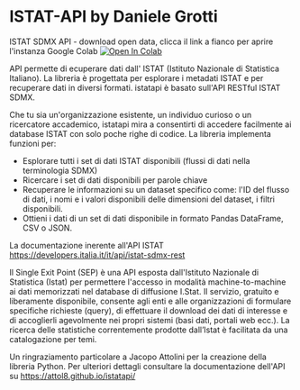 # ISTAT-API by Daniele Grotti
ISTAT SDMX API - download open data, clicca il link a fianco per aprire l'instanza Google Colab [![Open In Colab](https://colab.research.google.com/assets/colab-badge.svg)](https://colab.research.google.com/github/Frenz86/ISTAT-API/blob/main/ISTAT_SDMX.ipynb)

API permette di ecuperare dati dall' ISTAT (Istituto Nazionale di Statistica Italiano). La libreria è progettata per esplorare i metadati ISTAT e per recuperare dati in diversi formati. istatapi è basato sull'API RESTful ISTAT SDMX.

Che tu sia un'organizzazione esistente, un individuo curioso o un ricercatore accademico, istatapi mira a consentirti di accedere facilmente ai database ISTAT con solo poche righe di codice. La libreria implementa funzioni per:
- Esplorare tutti i set di dati ISTAT disponibili (flussi di dati nella terminologia SDMX)
- Ricercare i set di dati disponibili per parole chiave
- Recuperare le informazioni su un dataset specifico come: l'ID del flusso di dati, i nomi e i valori disponibili delle dimensioni del dataset, i filtri disponibili.
- Ottieni i dati di un set di dati disponibile in formato Pandas DataFrame, CSV o JSON.

La documentazione inerente all'API ISTAT https://developers.italia.it/it/api/istat-sdmx-rest

Il Single Exit Point (SEP) è una API esposta dall'Istituto Nazionale di Statistica (Istat) per permettere l'accesso in modalità machine-to-machine ai dati memorizzati nel database di diffusione I.Stat. Il servizio, gratuito e liberamente disponibile, consente agli enti e alle organizzazioni di formulare specifiche richieste (query), di effettuare il download dei dati di interesse e di accoglierli agevolmente nei propri sistemi (basi dati, portali web ecc.). La ricerca delle statistiche correntemente prodotte dall’Istat è facilitata da una catalogazione per temi. 


Un ringraziamento particolare a Jacopo Attolini per la creazione della libreria Python. Per ulteriori dettagli consultare la documentazione dell'API su https://attol8.github.io/istatapi/

